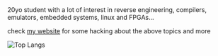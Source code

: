##
20yo student with a lot of interest in reverse engineering, compilers, emulators, embedded systems, linux and FPGAs...

check [my website](http://roby2014-me.vercel.app/) for some hacking about the above topics and more

![Top Langs](https://github-readme-stats.vercel.app/api/top-langs/?username=roby2014&exclude_repo=uni-projects,cars-gallery&langs_count=6&layout=compact&hide=python,lua,tex&theme=github_dark)


